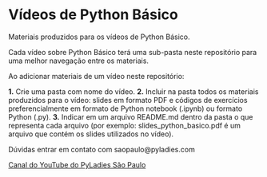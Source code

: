 # Vídeos de Python Básico

<p>Materiais produzidos para os vídeos de Python Básico.</p>

<p>Cada vídeo sobre Python Básico terá uma sub-pasta neste repositório para uma melhor navegação entre os materiais.</p>

Ao adicionar materiais de um vídeo neste repositório:

**1.** Crie uma pasta com nome do vídeo.
**2.** Incluir na pasta todos os materiais produzidos para o vídeo: slides em formato PDF e códigos de exercícios preferencialmente em formato de Python notebook (.ipynb) ou formato Python (.py).
**3.** Indicar em um arquivo README.md dentro da pasta o que representa cada arquivo (por exemplo: slides_python_basico.pdf é um arquivo que contém os slides utilizados no vídeo).

<p>Dúvidas entrar em contato com saopaulo@pyladies.com</p>

[Canal do YouTube do PyLadies São Paulo](https://www.youtube.com/PyLadiesSaoPaulo)
